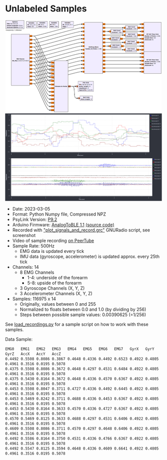 # Unlabeled Samples

![gnuradio screenshot](screenshot_gnuradio_flowgraph.png)
![gnuradio screenshot](screenshot_plots.png)

- Date: 2023-03-05
- Format: Python Numpy file, Compressed NPZ
- PsyLink Version: [P9.2](https://psylink.me/p9.2)
- Arduino Firmware: [AnalogToBLE 1.1](https://psylink.me/sabt1.1/) [(source code)](https://codeberg.org/psylink/psylink/src/commit/6fcf7106994c005129073e6d00aa8bab947311f1/arduino/AnalogToBLE1.1/AnalogToBLE1.1.ino)
- Recorded with ["plot_signals_and_record.grc"](https://codeberg.org/psylink/psylink/src/commit/6fcf7106994c005129073e6d00aa8bab947311f1/gnuradio/prototype9/plot_signals_and_record.grc) GNURadio script, see screenshot
- Video of sample recording [on PeerTube](https://peertube.linuxrocks.online/w/w9iEcUuub2hAPasKWwjnUd)
- Sample Rate: 500Hz
    - EMG data is updated every tick
    - IMU data (gyroscope, accelerometer) is updated approx. every 25th tick
- Channels: 14
    - 8 EMG Channels
        - 1-4: underside of the forearm
        - 5-8: upside of the forearm
    - 3 Gyroscope Channels (X, Y, Z)
    - 3 Accelerometer Channels (X, Y, Z)
- Samples: 116975 x 14
    - Originally, values between 0 and 255
    - Normalized to floats between 0.0 and 1.0 (by dividing by 256)
    - Steps between possible sample values: 0.00390625 (=1/256)

See [load_recordings.py](load_recordings.py) for a sample script on how to work with these samples.

Data Sample:

```
EMG0   EMG1   EMG2   EMG3   EMG4   EMG5   EMG6   EMG7   GyrX   GyrY   GyrZ   AccX   AccY   AccZ
0.4492 0.5508 0.8086 0.3867 0.4648 0.4336 0.4492 0.6523 0.4922 0.4805 0.4961 0.3516 0.0195 0.5078
0.4375 0.5508 0.8086 0.3672 0.4648 0.4297 0.4531 0.6484 0.4922 0.4805 0.4961 0.3516 0.0195 0.5078
0.4375 0.5430 0.8164 0.3672 0.4648 0.4336 0.4570 0.6367 0.4922 0.4805 0.4961 0.3516 0.0195 0.5078
0.4453 0.5508 0.8047 0.3711 0.4727 0.4336 0.4492 0.6445 0.4922 0.4805 0.4961 0.3516 0.0195 0.5078
0.4453 0.5469 0.8242 0.3711 0.4688 0.4336 0.4453 0.6367 0.4922 0.4805 0.4961 0.3516 0.0195 0.5078
0.4453 0.5430 0.8164 0.3633 0.4570 0.4336 0.4727 0.6367 0.4922 0.4805 0.4961 0.3516 0.0195 0.5078
0.4570 0.5469 0.8125 0.3633 0.4688 0.4297 0.4531 0.6406 0.4922 0.4805 0.4961 0.3516 0.0195 0.5078
0.4609 0.5508 0.8086 0.3711 0.4570 0.4297 0.4648 0.6406 0.4922 0.4805 0.4961 0.3516 0.0195 0.5078
0.4492 0.5586 0.8164 0.3750 0.4531 0.4336 0.4766 0.6367 0.4922 0.4805 0.4961 0.3516 0.0195 0.5078
0.4492 0.5547 0.8125 0.3594 0.4648 0.4336 0.4609 0.6641 0.4922 0.4805 0.4961 0.3516 0.0195 0.5078
```
